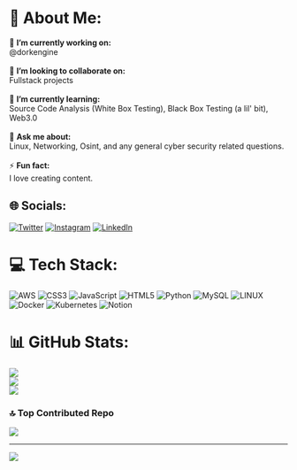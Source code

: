 # 💫 About Me:
🔭 **I’m currently working on:**  <br>@dorkengine <br><br>👯 **I’m looking to collaborate on:**  <br>Fullstack projects <br><br>🌱 **I’m currently learning:**  <br>Source Code Analysis (White Box Testing), Black Box Testing (a lil' bit), Web3.0 <br><br>💬 **Ask me about:**  <br>Linux, Networking, Osint, and any general cyber security related questions.<br><br>⚡ **Fun fact:**  <br>I love creating content.


## 🌐 Socials:
[![Twitter](https://img.shields.io/badge/Twitter-%231DA1F2.svg?logo=Twitter&logoColor=white)](https://twitter.com/voizok_) [![Instagram](https://img.shields.io/badge/Instagram-%23E4405F.svg?logo=Instagram&logoColor=white)](https://instagram.com/K3rl_) [![LinkedIn](https://img.shields.io/badge/LinkedIn-%230077B5.svg?logo=linkedin&logoColor=white)](https://linkedin.com/in/suraj-sunilkumar)

# 💻 Tech Stack:
![AWS](https://img.shields.io/badge/AWS-%23FF9900.svg?style=for-the-badge&logo=amazon-aws&logoColor=white) ![CSS3](https://img.shields.io/badge/css3-%231572B6.svg?style=for-the-badge&logo=css3&logoColor=white) ![JavaScript](https://img.shields.io/badge/javascript-%23323330.svg?style=for-the-badge&logo=javascript&logoColor=%23F7DF1E) ![HTML5](https://img.shields.io/badge/html5-%23E34F26.svg?style=for-the-badge&logo=html5&logoColor=white) ![Python](https://img.shields.io/badge/python-3670A0?style=for-the-badge&logo=python&logoColor=ffdd54) ![MySQL](https://img.shields.io/badge/mysql-%2300f.svg?style=for-the-badge&logo=mysql&logoColor=white) ![LINUX](https://img.shields.io/badge/Linux-FCC624?style=for-the-badge&logo=linux&logoColor=black) ![Docker](https://img.shields.io/badge/docker-%230db7ed.svg?style=for-the-badge&logo=docker&logoColor=white) ![Kubernetes](https://img.shields.io/badge/kubernetes-%23326ce5.svg?style=for-the-badge&logo=kubernetes&logoColor=white) ![Notion](https://img.shields.io/badge/Notion-%23000000.svg?style=for-the-badge&logo=notion&logoColor=white)
# 📊 GitHub Stats:
![](https://github-readme-stats.vercel.app/api?username=voizok&theme=dark&hide_border=false&include_all_commits=false&count_private=false)<br/>
![](https://github-readme-streak-stats.herokuapp.com/?user=voizok&theme=dark&hide_border=false)<br/>
![](https://github-readme-stats.vercel.app/api/top-langs/?username=voizok&theme=dark&hide_border=false&include_all_commits=false&count_private=false&layout=compact)

### 🔝 Top Contributed Repo
![](https://github-contributor-stats.vercel.app/api?username=voizok&limit=5&theme=tokyonight&combine_all_yearly_contributions=true)

---
[![](https://visitcount.itsvg.in/api?id=voizok&icon=0&color=0)](https://visitcount.itsvg.in)

<!-- Proudly created with GPRM ( https://gprm.itsvg.in ) -->
